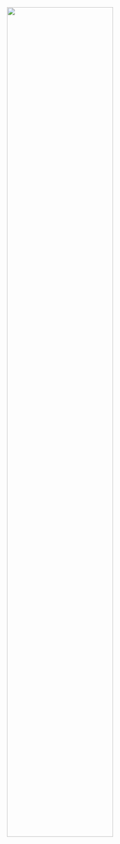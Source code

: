 <div align="center">
<a href="https://sanchitachaurasia.github.io/" target="_blank"><img src="https://readme-typing-svg.demolab.com?font=Inconsolata&weight=500&size=69&duration=3000&pause=200&color=A7A459&center=true&vCenter=true&multiline=true&repeat=false&random=false&width=1300&height=140&lines=%E2%9C%A9+Hello%2C+World!+I'm+Sanchita+%E2%9C%A9" width="70%" /></a>
<!-- <br><br>
<pre>
    💼 Python • C/C++ • Shell
    💻 HTML • CSS • JavaScript 
    📖 Visual Basic • MySQL 
    🎮 3D Design • Animations • Games
<a href="https://sanchitachaurasia.github.io/" target="_blank"><img src="https://readme-typing-svg.demolab.com?font=Inconsolata&weight=500&size=50&duration=3000&pause=200&color=A7A459&center=true&vCenter=true&multiline=true&repeat=false&random=false&width=1300&height=140&lines=%E2%9C%A9+Click+here!+%E2%9C%A9" width="50%" /></a>
</pre>
<br><br>
<br><br><br> -->
</div>
